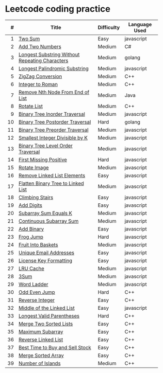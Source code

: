 # Leetcode coding practice

|   # | Title | Difficulty| Language Used |
| --: | ----- | --------- | ------------- |
|   1 | [Two Sum](https://github.com/tsunghuanghsieh/leetcode/tree/master/problems/two-sum)| Easy | javascript |
|   2 | [Add Two Numbers](https://github.com/tsunghuanghsieh/leetcode/tree/master/problems/add-two-numbers)| Medium | C# |
|   3 | [Longest Substring Without Repeating Characters](https://github.com/tsunghuanghsieh/leetcode/tree/master/problems/longest-substring-without-repeating-characters/)| Medium | golang |
|   4 | [Longest Palindromic Substring](https://github.com/tsunghuanghsieh/leetcode/tree/master/problems/longest-palindromic-substring/)| Medium | javascript |
|   5 | [ZigZag Conversion](https://github.com/tsunghuanghsieh/leetcode/tree/master/problems/zigzag-conversion/)| Medium | C++ |
|   6 | [Integer to Roman](https://github.com/tsunghuanghsieh/leetcode/tree/master/problems/integer-to-roman/)| Medium | C++ |
|   7 | [Remove Nth Node From End of List](https://github.com/tsunghuanghsieh/leetcode/tree/master/problems/remove-nth-node-from-end-of-list/)| Medium | Java |
|   8 | [Rotate List](https://github.com/tsunghuanghsieh/leetcode/tree/master/problems/rotate-list/)| Medium | C++ |
|   9 | [Binary Tree Inorder Traversal](https://github.com/tsunghuanghsieh/leetcode/tree/master/problems/binary-tree-inorder-traversal/)| Medium | javascript |
|  10 | [Binary Tree Postorder Traversal](https://github.com/tsunghuanghsieh/leetcode/tree/master/problems/binary-tree-postorder-traversal/)| Hard | golang |
|  11 | [Binary Tree Preorder Traversal](https://github.com/tsunghuanghsieh/leetcode/tree/master/problems/binary-tree-preorder-traversal/)| Medium | javascript |
|  12 | [Smallest Integer Divisible by K](https://github.com/tsunghuanghsieh/leetcode/tree/master/problems/smallest-integer-divisible-by-k/)| Medium | javascript |
|  13 | [Binary Tree Level Order Traversal](https://github.com/tsunghuanghsieh/leetcode/tree/master/problems/binary-tree-level-order-traversal/)| Medium | javascript |
|  14 | [First Missing Positive](https://github.com/tsunghuanghsieh/leetcode/tree/master/problems/first-missing-positive/)| Hard | javascript |
|  15 | [Rotate Image](https://github.com/tsunghuanghsieh/leetcode/tree/master/problems/rotate-image/)| Medium | javascript |
|  16 | [Remove Linked List Elements](https://github.com/tsunghuanghsieh/leetcode/tree/master/problems/remove-linked-list-elements/)| Easy | javascript |
|  17 | [Flatten Binary Tree to Linked List](https://github.com/tsunghuanghsieh/leetcode/tree/master/problems/flatten-binary-tree-to-linked-list/)| Medium | javascript |
|  18 | [Climbing Stairs](https://github.com/tsunghuanghsieh/leetcode/tree/master/problems/climbing-stairs/)| Easy | javascript |
|  19 | [Add Digits](https://github.com/tsunghuanghsieh/leetcode/tree/master/problems/add-digits/)| Easy | javascript |
|  20 | [Subarray Sum Equals K](https://github.com/tsunghuanghsieh/leetcode/tree/master/problems/subarray-sum-equals-k/)| Medium | javascript |
|  21 | [Continuous Subarray Sum](https://github.com/tsunghuanghsieh/leetcode/tree/master/problems/continuous-subarray-sum/)| Medium | javascript |
|  22 | [Add Binary](https://github.com/tsunghuanghsieh/leetcode/tree/master/problems/add-binary/)| Easy | javascript |
|  23 | [Frog Jump](https://github.com/tsunghuanghsieh/leetcode/tree/master/problems/frog-jump/)| Hard | javascript |
|  24 | [Fruit Into Baskets](https://github.com/tsunghuanghsieh/leetcode/tree/master/problems/fruit-into-baskets/)| Medium | javascript |
|  25 | [Unique Email Addresses](https://github.com/tsunghuanghsieh/leetcode/tree/master/problems/unique-email-addresses/)| Easy | javascript |
|  26 | [License Key Formatting](https://github.com/tsunghuanghsieh/leetcode/tree/master/problems/license-key-formatting/)| Easy | javascript |
|  27 | [LRU Cache](https://github.com/tsunghuanghsieh/leetcode/tree/master/problems/lru-cache/)| Medium | javascript |
|  28 | [3Sum](https://github.com/tsunghuanghsieh/leetcode/tree/master/problems/3sum/)| Medium | javascript |
|  29 | [Word Ladder](https://github.com/tsunghuanghsieh/leetcode/tree/master/problems/word-ladder/)| Medium | javascript |
|  30 | [Odd Even Jump](https://github.com/tsunghuanghsieh/leetcode/tree/master/problems/odd-even-jump/)| Hard | C++ |
|  31 | [Reverse Integer](https://github.com/tsunghuanghsieh/leetcode/tree/master/problems/reverse-integer/)| Easy | C++ |
|  32 | [Middle of the Linked List](https://github.com/tsunghuanghsieh/leetcode/tree/master/problems/middle-of-the-linked-list/)| Easy | javascript |
|  33 | [Longest Valid Parentheses](https://github.com/tsunghuanghsieh/leetcode/tree/master/problems/longest-valid-parentheses/)| Hard | C++ |
|  34 | [Merge Two Sorted Lists](https://github.com/tsunghuanghsieh/leetcode/tree/master/problems/merge-two-sorted-lists/)| Easy | C++ |
|  35 | [Maximum Subarray](https://github.com/tsunghuanghsieh/leetcode/tree/master/problems/maximum-subarray/)| Easy | C++ |
|  36 | [Reverse Linked List](https://github.com/tsunghuanghsieh/leetcode/tree/master/problems/reverse-linked-list/)| Easy | C++ |
|  37 | [Best Time to Buy and Sell Stock](https://github.com/tsunghuanghsieh/leetcode/tree/master/problems/best-time-to-buy-and-sell-stock/)| Easy | C++ |
|  38 | [Merge Sorted Array](https://github.com/tsunghuanghsieh/leetcode/tree/master/problems/merge-sorted-array/)| Easy | C++ |
|  39 | [Number of Islands](https://github.com/tsunghuanghsieh/leetcode/tree/master/problems/number-of-islands/)| Medium | C++ |
